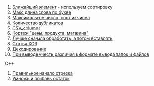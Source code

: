 1. [Ближайший элемент](https://stepik.org/lesson/569748/step/12?unit=564262) - используем сортировку
2. [Макс длина слова по букве](https://stepik.org/lesson/569748/step/13?unit=564262)
3. [Максимальное число, сост из чисел](https://stepik.org/lesson/569748/step/15?unit=564262)
4. [Количество дубликатов](https://stepik.org/lesson/569749/step/4?unit=564263)
5. [CSV_columns](https://stepik.org/lesson/518491/step/15?unit=510939)
6. [Кортеж "цены, продукта, магазина"](https://stepik.org/lesson/518491/step/22?discussion=8178384&thread=solutions&unit=510939)
7. [Лучше сначала обработать, а потом вставлять](https://stepik.org/lesson/623073/step/14?thread=solutions&unit=618703)
8. [Статья XOR](https://habr.com/ru/companies/vdsina/articles/538298/)
9. [Декодирование](https://stepik.org/lesson/547172/step/22?unit=540798)
10. [При выводе учесть различия в формате вывода папок и файлов](https://stepik.org/lesson/547172/step/23?thread=solutions&unit=540798) 



С++
1. [Правильное начало отрезка](https://stepik.org/lesson/1191284/step/9?unit=1204272)
2. [Умножь и прибавь остаток](https://stepik.org/lesson/1191284/step/11?thread=solutions&unit=1204272)